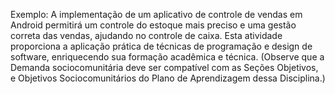 Exemplo:
A implementação de um aplicativo de controle de vendas em Android permitirá um controle do estoque mais preciso e uma gestão correta das vendas, ajudando no controle de caixa. Esta atividade proporciona a aplicação prática de técnicas de programação e design de software, enriquecendo sua formação acadêmica e técnica.
(Observe que a Demanda sociocomunitária deve ser compatível com as Seções Objetivos, e Objetivos Sociocomunitários do Plano de Aprendizagem dessa Disciplina.)
